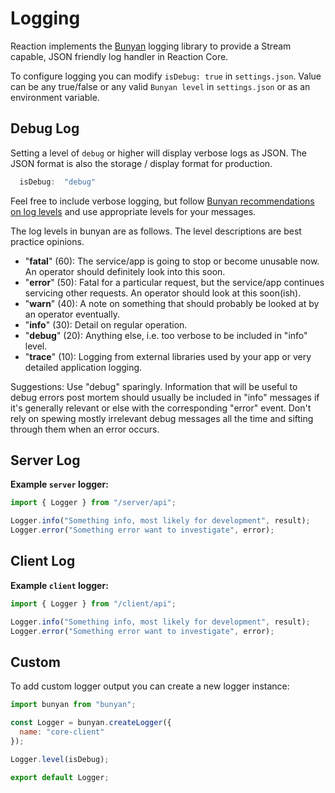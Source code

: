 # Logging

Reaction implements the [Bunyan](https://github.com/trentm/node-bunyan) logging library to provide a Stream capable, JSON friendly log handler in Reaction Core.

To configure logging you can modify `isDebug: true` in `settings.json`.  Value can be any true/false or any valid `Bunyan level` in `settings.json` or as an environment variable.

## Debug Log
Setting a level of `debug` or higher will display verbose logs as JSON. The JSON format is also the storage / display format for production.

```js
  isDebug:  "debug" 
```

Feel free to include verbose logging, but follow [Bunyan recommendations on log levels](https://github.com/trentm/node-bunyan#levels) and use appropriate levels for your messages.

The log levels in bunyan are as follows. The level descriptions are best practice opinions.


* "**fatal**" (60): The service/app is going to stop or become unusable now. An operator should definitely look into this soon.
* "**error**" (50): Fatal for a particular request, but the service/app continues servicing other requests. An operator should look at this soon(ish).
* "**warn**" (40): A note on something that should probably be looked at by an operator eventually.
* "**info**" (30): Detail on regular operation.
* "**debug**" (20): Anything else, i.e. too verbose to be included in "info" level.
* "**trace**" (10): Logging from external libraries used by your app or very detailed application logging.


Suggestions: Use "debug" sparingly. Information that will be useful to debug errors post mortem should usually be included in "info" messages if it's generally relevant or else with the corresponding "error" event. Don't rely on spewing mostly irrelevant debug messages all the time and sifting through them when an error occurs.

## Server Log
**Example `server` logger:**

```js
import { Logger } from "/server/api";

Logger.info("Something info, most likely for development", result);
Logger.error("Something error want to investigate", error);
```

## Client Log

**Example `client` logger:**

```js
import { Logger } from "/client/api";

Logger.info("Something info, most likely for development", result);
Logger.error("Something error want to investigate", error);
```

## Custom
To add custom logger output you can create a new logger instance:


```js
import bunyan from "bunyan";

const Logger = bunyan.createLogger({
  name: "core-client"
});

Logger.level(isDebug);

export default Logger;
```
